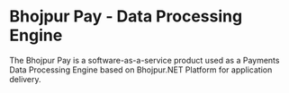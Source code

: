 # Bhojpur Pay - Data Processing Engine
The Bhojpur Pay is a software-as-a-service product used as a Payments Data Processing Engine based on Bhojpur.NET Platform for application delivery.
